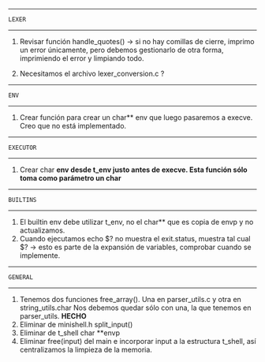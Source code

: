 -------------
	LEXER
-------------

1. Revisar función handle_quotes() -> si no hay comillas de cierre, imprimo un error únicamente,
pero debemos gestionarlo de otra forma, imprimiendo el error y limpiando todo.

2. Necesitamos el archivo lexer_conversion.c ?

-----------
	ENV
-----------

1. Crear función para crear un char** env que luego pasaremos a execve. Creo que no está implementado.

---------------
	EXECUTOR
---------------

1. Crear char **env desde t_env justo antes de execve. Esta función sólo toma como parámetro un char**

---------------
	BUILTINS
---------------

1. El builtin env debe utilizar t_env, no el char** que es copia de envp y no actualizamos.
2. Cuando ejecutamos echo $? no muestra el exit.status, muestra tal cual $? -> esto es parte de la expansión de variables, comprobar cuando se implemente.


---------------
	GENERAL
---------------

1. Tenemos dos funciones free_array(). Una en parser_utils.c y otra en string_utils.char
	Nos debemos quedar sólo con una, la que tenemos en parser_utils. **HECHO**
2. Eliminar de minishell.h split_input()
3. Eliminar de t_shell char	**envp
4. Eliminar free(input) del main e incorporar input a la estructura t_shell, así centralizamos la limpieza de la memoria.